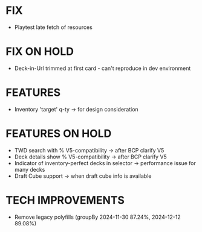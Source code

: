 # FIX
- Playtest late fetch of resources

# FIX ON HOLD
- Deck-in-Url trimmed at first card - can't reproduce in dev environment

# FEATURES
- Inventory 'target' q-ty -> for design consideration

# FEATURES ON HOLD
- TWD search with % V5-compatibility -> after BCP clarify V5
- Deck details show % V5-compatibility -> after BCP clarify V5
- Indicator of inventory-perfect decks in selector -> performance issue for many decks
- Draft Cube support -> when draft cube info is available

# TECH IMPROVEMENTS
- Remove legacy polyfills (groupBy 2024-11-30 87.24%, 2024-12-12 89.08%)
